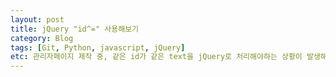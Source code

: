 ```yaml
---
layout: post
title: jQuery "id^=" 사용해보기
category: Blog
tags: [Git, Python, javascript, jQuery]
etc: 관리자페이지 제작 중, 같은 id가 같은 text을 jQuery로 처리해야하는 상황이 발생해서 여러 정보를 찾다가 "id^="를 알게되었다.
---
```

